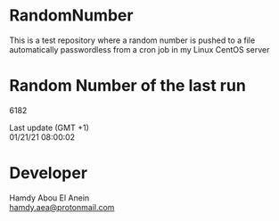 # RandomNumber    
This is a test repository where a random number is pushed to a file automatically passwordless from a cron job in my Linux CentOS server    
# Random Number of the last run   
6182
      
Last update (GMT +1)    
01/21/21 08:00:02
# Developer    
Hamdy Abou El Anein   
hamdy.aea@protonmail.com
